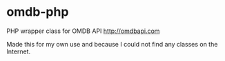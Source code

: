 omdb-php
========

PHP wrapper class for OMDB API
http://omdbapi.com

Made this for my own use and because I could not find any classes on the Internet. 
